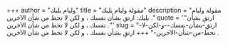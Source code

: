 +++
author = "وليام بليك"
title = "مقولة وليام بليك"
description = "مقولة وليام بليك: ارتقِ بشأن نفسك ، و لكن لا تحط من شأن الآخرين ."
quote = '''ارتقِ بشأن نفسك ، و لكن لا تحط من شأن الآخرين .''' 
slug = "ارتقِ-بشأن-نفسك--و-لكن-لا-تحط-من-شأن-الآخرين-"
+++
ارتقِ بشأن نفسك ، و لكن لا تحط من شأن الآخرين .
